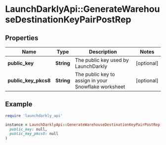# LaunchDarklyApi::GenerateWarehouseDestinationKeyPairPostRep

## Properties

| Name | Type | Description | Notes |
| ---- | ---- | ----------- | ----- |
| **public_key** | **String** | The public key used by LaunchDarkly | [optional] |
| **public_key_pkcs8** | **String** | The public key to assign in your Snowflake worksheet | [optional] |

## Example

```ruby
require 'launchdarkly_api'

instance = LaunchDarklyApi::GenerateWarehouseDestinationKeyPairPostRep.new(
  public_key: null,
  public_key_pkcs8: null
)
```

